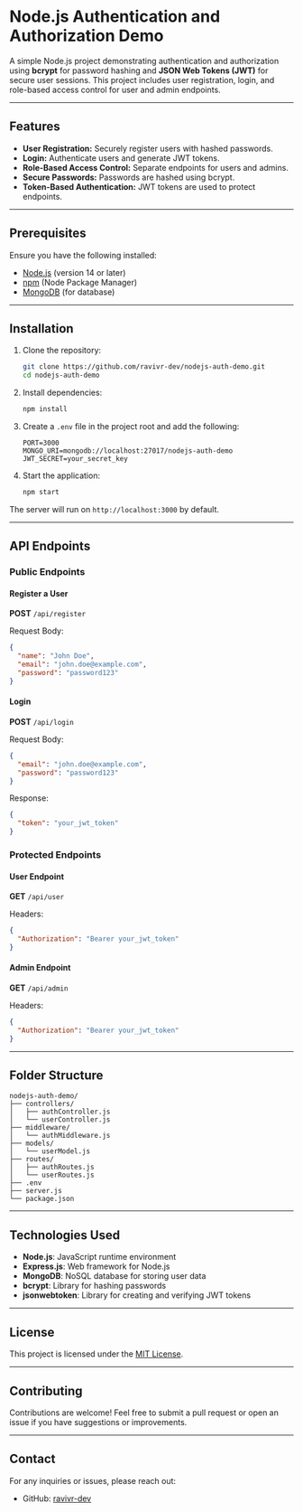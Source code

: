 # Node.js Authentication and Authorization Demo

A simple Node.js project demonstrating authentication and authorization using **bcrypt** for password hashing and **JSON Web Tokens (JWT)** for secure user sessions. This project includes user registration, login, and role-based access control for user and admin endpoints.

---

## Features

- **User Registration:** Securely register users with hashed passwords.
- **Login:** Authenticate users and generate JWT tokens.
- **Role-Based Access Control:** Separate endpoints for users and admins.
- **Secure Passwords:** Passwords are hashed using bcrypt.
- **Token-Based Authentication:** JWT tokens are used to protect endpoints.

---

## Prerequisites

Ensure you have the following installed:

- [Node.js](https://nodejs.org/) (version 14 or later)
- [npm](https://www.npmjs.com/) (Node Package Manager)
- [MongoDB](https://www.mongodb.com/) (for database)

---

## Installation

1. Clone the repository:
   ```bash
   git clone https://github.com/ravivr-dev/nodejs-auth-demo.git
   cd nodejs-auth-demo
   ```

2. Install dependencies:
   ```bash
   npm install
   ```

3. Create a `.env` file in the project root and add the following:
   ```env
   PORT=3000
   MONGO_URI=mongodb://localhost:27017/nodejs-auth-demo
   JWT_SECRET=your_secret_key
   ```

4. Start the application:
   ```bash
   npm start
   ```

The server will run on `http://localhost:3000` by default.

---

## API Endpoints

### Public Endpoints

#### **Register a User**
**POST** `/api/register`

Request Body:
```json
{
  "name": "John Doe",
  "email": "john.doe@example.com",
  "password": "password123"
}
```

#### **Login**
**POST** `/api/login`

Request Body:
```json
{
  "email": "john.doe@example.com",
  "password": "password123"
}
```

Response:
```json
{
  "token": "your_jwt_token"
}
```

### Protected Endpoints

#### **User Endpoint**
**GET** `/api/user`

Headers:
```json
{
  "Authorization": "Bearer your_jwt_token"
}
```

#### **Admin Endpoint**
**GET** `/api/admin`

Headers:
```json
{
  "Authorization": "Bearer your_jwt_token"
}
```

---

## Folder Structure

```
nodejs-auth-demo/
├── controllers/
│   ├── authController.js
│   └── userController.js
├── middleware/
│   └── authMiddleware.js
├── models/
│   └── userModel.js
├── routes/
│   ├── authRoutes.js
│   └── userRoutes.js
├── .env
├── server.js
└── package.json
```

---

## Technologies Used

- **Node.js**: JavaScript runtime environment
- **Express.js**: Web framework for Node.js
- **MongoDB**: NoSQL database for storing user data
- **bcrypt**: Library for hashing passwords
- **jsonwebtoken**: Library for creating and verifying JWT tokens

---

## License

This project is licensed under the [MIT License](LICENSE).

---

## Contributing

Contributions are welcome! Feel free to submit a pull request or open an issue if you have suggestions or improvements.

---

## Contact

For any inquiries or issues, please reach out:

- GitHub: [ravivr-dev](https://github.com/ravivr-dev)

